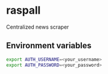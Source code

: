 # raspall

Centralized news scraper

## Environment variables

```bash
export AUTH_USERNAME=<your_username>
export AUTH_PASSWORD=<your_password>
```
